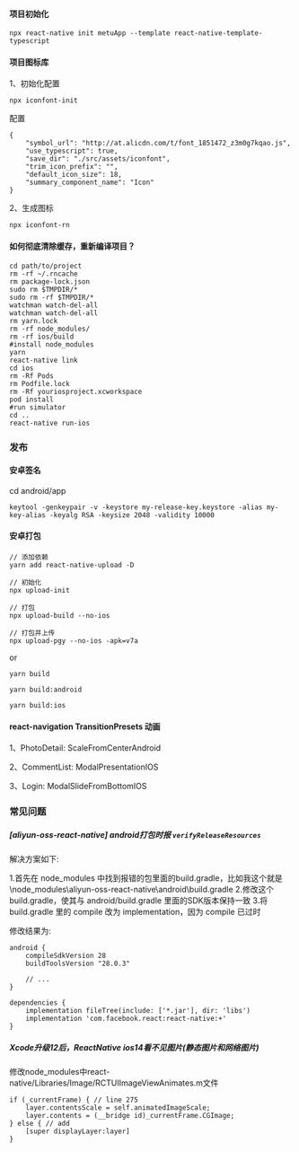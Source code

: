 #### 项目初始化
```
npx react-native init metuApp --template react-native-template-typescript
```


#### 项目图标库
1、初始化配置
```
npx iconfont-init
```
配置
```
{
    "symbol_url": "http://at.alicdn.com/t/font_1851472_z3m0g7kqao.js",
    "use_typescript": true,
    "save_dir": "./src/assets/iconfont",
    "trim_icon_prefix": "",
    "default_icon_size": 18,
    "summary_component_name": "Icon"
}
```

2、生成图标
```
npx iconfont-rn
```

#### 如何彻底清除缓存，重新编译项目？
```
cd path/to/project
rm -rf ~/.rncache
rm package-lock.json
sudo rm $TMPDIR/*
sudo rm -rf $TMPDIR/*
watchman watch-del-all
watchman watch-del-all
rm yarn.lock
rm -rf node_modules/
rm -rf ios/build
#install node_modules
yarn 
react-native link
cd ios
rm -Rf Pods
rm Podfile.lock
rm -Rf youriosproject.xcworkspace
pod install
#run simulator
cd ..
react-native run-ios
```

### 发布

#### 安卓签名
cd android/app
```
keytool -genkeypair -v -keystore my-release-key.keystore -alias my-key-alias -keyalg RSA -keysize 2048 -validity 10000
```

#### 安卓打包
```
// 添加依赖
yarn add react-native-upload -D

// 初始化
npx upload-init

// 打包
npx upload-build --no-ios

// 打包并上传
npx upload-pgy --no-ios -apk=v7a
```
or

```
yarn build

yarn build:android

yarn build:ios
```

#### react-navigation TransitionPresets 动画

1、PhotoDetail: ScaleFromCenterAndroid

2、CommentList: ModalPresentationIOS

3、Login: ModalSlideFromBottomIOS


### 常见问题

##### [aliyun-oss-react-native] android打包时报 `verifyReleaseResources`

解决方案如下:

1.首先在 node_modules 中找到报错的包里面的build.gradle，比如我这个就是 \node_modules\aliyun-oss-react-native\android\build.gradle
2.修改这个 build.gradle，使其与 android/build.gradle 里面的SDK版本保持一致
3.将 build.gradle 里的 compile 改为 implementation，因为 compile 已过时

修改结果为:
```
android {
    compileSdkVersion 28
    buildToolsVersion "28.0.3"

    // ...
}

dependencies {
    implementation fileTree(include: ['*.jar'], dir: 'libs')
    implementation 'com.facebook.react:react-native:+'
}
```

##### Xcode升级12后，ReactNative ios14看不见图片(静态图片和网络图片)

修改node_modules中react-native/Libraries/Image/RCTUIImageViewAnimates.m文件

```
if (_currentFrame) { // line 275
    layer.contentsScale = self.animatedImageScale;
    layer.contents = (__bridge id)_currentFrame.CGImage;
} else { // add
    [super displayLayer:layer]
}
```